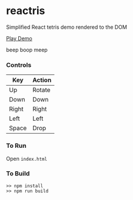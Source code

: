 
reactris
========

Simplified React tetris demo rendered to the DOM

[Play Demo](http://jmorrell.github.io/reactris/)

beep boop meep

### Controls

| Key   | Action |
| ----- | ------ |
| Up    | Rotate |
| Down  | Down   |
| Right | Right  |
| Left  | Left   |
| Space | Drop   |

### To Run

Open `index.html`

### To Build

```
>> npm install
>> npm run build
```
